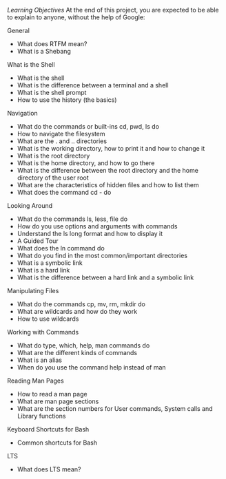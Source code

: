 *Learning Objectives*
At the end of this project, you are expected to be able to explain to anyone, without the help of Google:

General
- What does RTFM mean?
- What is a Shebang

What is the Shell
- What is the shell
- What is the difference between a terminal and a shell
- What is the shell prompt
- How to use the history (the basics)

Navigation
- What do the commands or built-ins cd, pwd, ls do
- How to navigate the filesystem
- What are the . and .. directories
- What is the working directory, how to print it and how to change it
- What is the root directory
- What is the home directory, and how to go there
- What is the difference between the root directory and the home directory of the user root
- What are the characteristics of hidden files and how to list them
- What does the command cd - do

Looking Around
- What do the commands ls, less, file do
- How do you use options and arguments with commands
- Understand the ls long format and how to display it
- A Guided Tour
- What does the ln command do
- What do you find in the most common/important directories
- What is a symbolic link
- What is a hard link
- What is the difference between a hard link and a symbolic link

Manipulating Files
- What do the commands cp, mv, rm, mkdir do
- What are wildcards and how do they work
- How to use wildcards

Working with Commands
- What do type, which, help, man commands do
- What are the different kinds of commands
- What is an alias
- When do you use the command help instead of man

Reading Man Pages
- How to read a man page
- What are man page sections
- What are the section numbers for User commands, System calls and Library functions

Keyboard Shortcuts for Bash
- Common shortcuts for Bash

LTS
- What does LTS mean?
